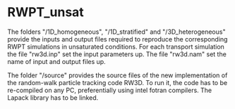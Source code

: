 # RWPT_unsat
The folders "/1D_homogeneous", "/1D_stratified" and "/3D_heterogeneous" provide the inputs and output files required to reproduce the corresponding RWPT simulations in unsaturated conditions. 
For each transport simulation the file "rw3d.inp" set the input parameters up. The file "rw3d.nam" set the name of input and output files up. 

The folder "/source" provides the source files of the new implementation of the random-walk particle tracking code RW3D. 
To run it, the code has to be re-compiled on any PC, preferentially using intel fotran compilers. The Lapack library has to be linked. 
